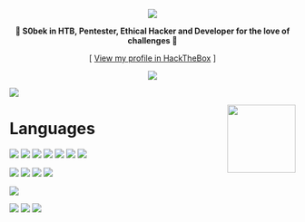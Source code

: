 <div align="center">

![][logo-url]

  **🐊 S0bek in HTB, Pentester, Ethical Hacker and Developer for the love of challenges 🐊**  

[ [View my profile in HackTheBox](https://app.hackthebox.com/users/337197) ]

[![][linked]][in-url]

</div>

![][banner-url]

<img align='right' src='https://media4.giphy.com/media/3SL41WtN5l9DNdPJGs/giphy.gif' width='120'>
  
# Languages

![][C] ![][PHP] ![][Visual] ![][Python] ![][Bash] ![][SQL] ![][GraphQL]

![][C++] ![][Java] ![][JavaScript] ![][R]

![][NoSQL]

![][Golang] ![][Perl] ![][Ruby]

<!---
MyclFrn/MyclFrn is a ✨ special ✨ repository because its `README.md` (this file) appears on your GitHub profile.
You can click the Preview link to take a look at your changes.
--->
[linked]: https://img.shields.io/badge/LinkedIn-blue?style=flat&logo=Linkedin&logoColor=white
[in-url]: https://www.linkedin.com/in/m4yc0lfrn
[logo-url]: https://github.com/MyclFrn/MyclFrn/blob/main/files/Logo.png
[banner-url]: https://raw.githubusercontent.com/saadeghi/files/main/daisyui/cards.png
[C]: https://badgen.net/badge/C/High/green
[C++]: https://badgen.net/badge/C++/Medium/yellow
[Java]: https://badgen.net/badge/Java/Medium/yellow
[JavaScript]: https://badgen.net/badge/JavaScript/Medium/yellow
[PHP]: https://badgen.net/badge/PHP/High/green
[Visual]: https://badgen.net/badge/Visual/High/green
[GraphQL]: https://badgen.net/badge/GraphQL/High/green
[SQL]: https://badgen.net/badge/SQL/High/green
[NoSQL]: https://badgen.net/badge/NoSQL/Low/red
[Python]: https://badgen.net/badge/Python/High/green
[Bash]: https://badgen.net/badge/Bash/High/green
[R]: https://badgen.net/badge/RStudio/Medium/yellow
[Golang]: https://badgen.net/badge/GoLang/Learning/blue
[Perl]: https://badgen.net/badge/Perl/Learning/blue
[Ruby]: https://badgen.net/badge/Ruby/Learning/blue
